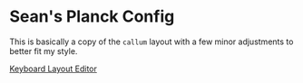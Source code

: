 # Sean's Planck Config

This is basically a copy of the `callum` layout with a few minor adjustments to better fit my style.

[Keyboard Layout Editor](http://www.keyboard-layout-editor.com/#/gists/7fef3554143712e2317b466c09a73a27)
